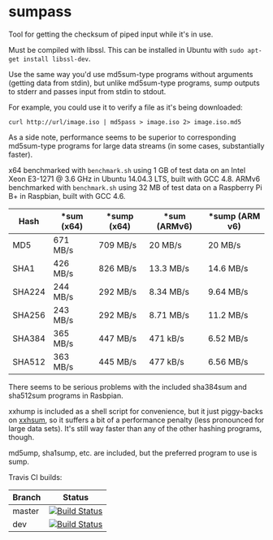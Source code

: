 # sumpass

Tool for getting the checksum of piped input while it's in use.

Must be compiled with libssl. This can be installed in Ubuntu with `sudo apt-get install libssl-dev`.

Use the same way you'd use md5sum-type programs without arguments (getting data from stdin), but
unlike md5sum-type programs, sump outputs to stderr and passes input from stdin to stdout.

For example, you could use it to verify a file as it's being downloaded:
```
curl http://url/image.iso | md5pass > image.iso 2> image.iso.md5
```

As a side note, performance seems to be superior to corresponding md5sum-type programs for large data streams (in some cases, substantially faster).

x64 benchmarked with `benchmark.sh` using 1 GB of test data on an Intel Xeon E3-1271 @ 3.6 GHz in Ubuntu 14.04.3 LTS, built with GCC 4.8.
ARMv6 benchmarked with `benchmark.sh` using 32 MB of test data on a Raspberry Pi B+ in Raspbian, built with GCC 4.6.

| Hash   | *sum (x64) | *sump (x64) | *sum (ARMv6) | *sump (ARM v6) |
|--------|------------|-------------|--------------|----------------|
| MD5    |   671 MB/s |    709 MB/s |      20 MB/s |        20 MB/s |
| SHA1   |   426 MB/s |    826 MB/s |    13.3 MB/s |      14.6 MB/s |
| SHA224 |   244 MB/s |    292 MB/s |    8.34 MB/s |      9.64 MB/s |
| SHA256 |   243 MB/s |    292 MB/s |    8.71 MB/s |      11.2 MB/s |
| SHA384 |   365 MB/s |    447 MB/s |     471 kB/s |      6.52 MB/s |
| SHA512 |   363 MB/s |    445 MB/s |     477 kB/s |      6.56 MB/s |

There seems to be serious problems with the included sha384sum and sha512sum programs
in Rasbpian.

xxhump is included as a shell script for convenience, but it just piggy-backs on [xxhsum](https://github.com/Cyan4973/xxHash),
so it suffers a bit of a performance penalty (less pronounced for large data sets).
It's still way faster than any of the other hashing programs, though.

md5ump, sha1sump, etc. are included, but the preferred program to use is sump.

Travis CI builds:

|Branch | Status |
|-------|--------|
|master | [![Build Status](https://travis-ci.org/VectorCell/sumpass.svg?branch=master)](https://travis-ci.org/VectorCell/sumpass?branch=master) |
|dev    | [![Build Status](https://travis-ci.org/VectorCell/sumpass.svg?branch=dev)](https://travis-ci.org/VectorCell/sumpass?branch=dev) |
